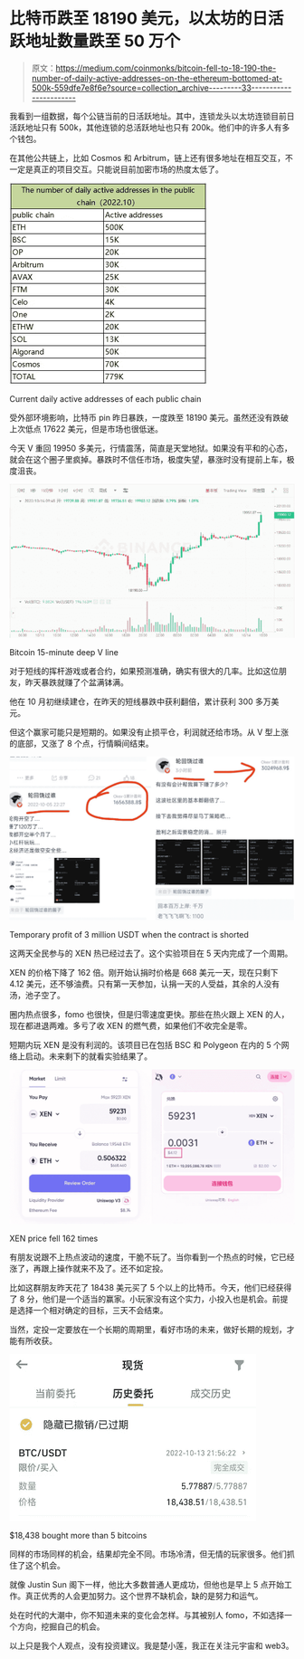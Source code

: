 # 比特币跌至 18190 美元，以太坊的日活跃地址数量跌至 50 万个

> 原文：<https://medium.com/coinmonks/bitcoin-fell-to-18-190-the-number-of-daily-active-addresses-on-the-ethereum-bottomed-at-500k-559dfe7e8f6e?source=collection_archive---------33----------------------->

我看到一组数据，每个公链当前的日活跃地址。其中，连锁龙头以太坊连锁目前日活跃地址只有 500k，其他连锁的总活跃地址也只有 200k。他们中的许多人有多个钱包。

在其他公共链上，比如 Cosmos 和 Arbitrum，链上还有很多地址在相互交互，不一定是真正的项目交互。只能说目前加密市场的热度太低了。

![](img/d932436781c88acca82da94543ab1ea7.png)

Current daily active addresses of each public chain

受外部环境影响，比特币 pin 昨日暴跌，一度跌至 18190 美元。虽然还没有跌破上次低点 17622 美元，但是市场也很低迷。

今天 V 重回 19950 多美元，行情震荡，简直是天堂地狱。如果没有平和的心态，就会在这个圈子里疯掉。暴跌时不信任市场，极度失望，暴涨时没有提前上车，极度沮丧。

![](img/0f49023beddb4daac0f08ad039f897b7.png)

Bitcoin 15-minute deep V line

对于短线的挥杆游戏或者合约，如果预测准确，确实有很大的几率。比如这位朋友，昨天暴跌就赚了个盆满钵满。

他在 10 月初继续建仓，在昨天的短线暴跌中获利翻倍，累计获利 300 多万美元。

但这个赢家可能只是短期的。如果没有止损平仓，利润就还给市场。从 V 型上涨的底部，又涨了 8 个点，行情瞬间结束。

![](img/8366145628c9ce49d5fb1b2f5942e117.png)

Temporary profit of 3 million USDT when the contract is shorted

这两天全民参与的 XEN 热已经过去了。这个实验项目在 5 天内完成了一个周期。

XEN 的价格下降了 162 倍。刚开始认捐时价格是 668 美元一天，现在只剩下 4.12 美元，还不够油费。只有第一天参加，认捐一天的人受益，其余的人没有汤，池子空了。

圈内热点很多，fomo 也很快，但是归零速度更快。那些在热火跟上 XEN 的人，现在都进退两难。多亏了收 XEN 的燃气费，如果他们不收完全是零。

短期内玩 XEN 是没有利润的。该项目已在包括 BSC 和 Polygeon 在内的 5 个网络上启动。未来剩下的就看实验结果了。

![](img/58eea6d908d3c800b50cd769d7591d2b.png)

XEN price fell 162 times

有朋友说跟不上热点波动的速度，干脆不玩了。当你看到一个热点的时候，它已经涨了，再跟上操作就来不及了。还不如定投。

比如这群朋友昨天花了 18438 美元买了 5 个以上的比特币。今天，他们已经获得了 8 分，他们是一个适当的赢家。小玩家没有这个实力，小投入也是机会。前提是选择一个相对确定的目标，三天不会结束。

当然，定投一定要放在一个长期的周期里，看好市场的未来，做好长期的规划，才能有所收获。

![](img/08910ab2fac3dac0dc4cfd7133ea4112.png)

$18,438 bought more than 5 bitcoins

同样的市场同样的机会，结果却完全不同。市场冷清，但无情的玩家很多。他们抓住了这个机会。

就像 Justin Sun 阁下一样，他比大多数普通人更成功，但他也是早上 5 点开始工作。真正优秀的人会更加努力。这个世界不缺机会，缺的是努力和运气。

处在时代的大潮中，你不知道未来的变化会怎样。与其被别人 fomo，不如选择一个方向，挖掘自己的机会。

以上只是我个人观点，没有投资建议。我是楚小莲，我正在关注元宇宙和 web3。
